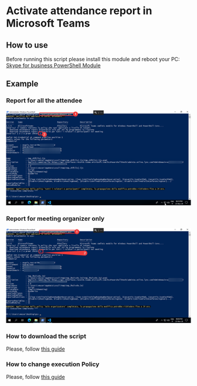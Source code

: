# Activate attendance report in Microsoft Teams

## How to use

Before running this script please install this module and reboot your PC:
[Skype for business PowerShell Module](https://www.microsoft.com/download/details.aspx?id=39366)

## Example

### Report for all the attendee
![Report for all the attendee](https://raw.githubusercontent.com/AngelusGi/PowerShell/master/Office365/Teams/Attendance%20Report/Screenshot/Report-All.png)

### Report for meeting organizer only
![Report for organizer only](https://raw.githubusercontent.com/AngelusGi/PowerShell/master/Office365/Teams/Attendance%20Report/Screenshot/Report-Organizer-Only.png)


### How to download the script
Please, follow [this guide]()

### How to change execution Policy
Please, follow [this guide]()